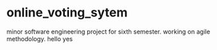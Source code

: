 # online_voting_sytem
minor software engineering project for sixth semester. working on agile methodology.
hello yes
